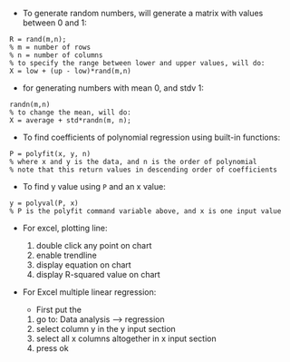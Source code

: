 - To generate random numbers, will generate a matrix with values between 0 and 1:
```
R = rand(m,n);
% m = number of rows
% n = number of columns
% to specify the range between lower and upper values, will do:
X = low + (up - low)*rand(m,n)
```
- for generating numbers with mean 0, and stdv 1:
```
randn(m,n)
% to change the mean, will do:
X = average + std*randn(m, n);
```

- To find coefficients of polynomial regression using built-in functions:
```
P = polyfit(x, y, n)
% where x and y is the data, and n is the order of polynomial
% note that this return values in descending order of coefficients
```
- To find y value using `P` and an x value:
```
y = polyval(P, x)
% P is the polyfit command variable above, and x is one input value
```

- For excel, plotting line:
	1) double click any point on chart
	2) enable trendline
	3) display equation on chart
	4) display R-squared value on chart

- For Excel multiple linear regression:
	- First put the
	1) go to: Data analysis --> regression
	2) select column y in the y input section
	3) select all x columns altogether in x input section
	4) press ok
